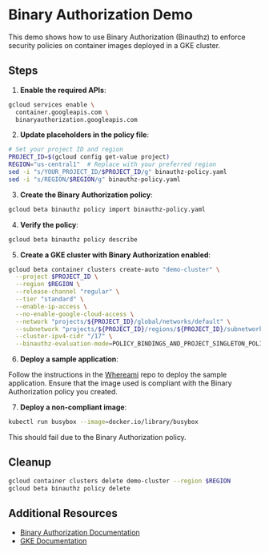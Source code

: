 # Binary Authorization Demo

This demo shows how to use Binary Authorization (Binauthz) to enforce security policies on container images deployed in a GKE cluster.

## Steps

1. **Enable the required APIs**:

```bash
gcloud services enable \
  container.googleapis.com \
  binaryauthorization.googleapis.com
```

2. **Update placeholders in the policy file**:

```bash
# Set your project ID and region
PROJECT_ID=$(gcloud config get-value project)
REGION="us-central1"  # Replace with your preferred region
sed -i "s/YOUR_PROJECT_ID/$PROJECT_ID/g" binauthz-policy.yaml
sed -i "s/REGION/$REGION/g" binauthz-policy.yaml
```

3. **Create the Binary Authorization policy**:

```bash
gcloud beta binauthz policy import binauthz-policy.yaml
 ```

4. **Verify the policy**:

```bash
gcloud beta binauthz policy describe
```

5. **Create a GKE cluster with Binary Authorization enabled**:

```bash
gcloud beta container clusters create-auto "demo-cluster" \
  --project $PROJECT_ID \
  --region $REGION \
  --release-channel "regular" \
  --tier "standard" \
  --enable-ip-access \
  --no-enable-google-cloud-access \
  --network "projects/${PROJECT_ID}/global/networks/default" \
  --subnetwork "projects/${PROJECT_ID}/regions/${PROJECT_ID}/subnetworks/default" \
  --cluster-ipv4-cidr "/17" \
  --binauthz-evaluation-mode=POLICY_BINDINGS_AND_PROJECT_SINGLETON_POLICY_ENFORCE
```

6. **Deploy a sample application**:

Follow the instructions in the [Whereami](https://github.com/gallaglo/whereami) repo to deploy the sample application. Ensure that the image used is compliant with the Binary Authorization policy you created.

7. **Deploy a non-compliant image**:

```bash
kubectl run busybox --image=docker.io/library/busybox
```

This should fail due to the Binary Authorization policy.

## Cleanup

```bash
gcloud container clusters delete demo-cluster --region $REGION
gcloud beta binauthz policy delete
```

## Additional Resources

- [Binary Authorization Documentation](https://cloud.google.com/binary-authorization/docs)
- [GKE Documentation](https://cloud.google.com/kubernetes-engine/docs)
